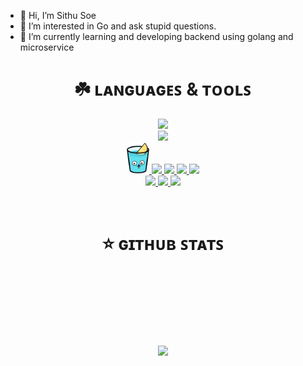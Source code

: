 - 👋 Hi, I’m Sithu Soe
- 👀 I’m interested in Go and ask stupid questions.
- 🌱 I’m currently learning and developing backend using golang and microservice

<h1 align="center">☘️ ʟᴀɴɢᴜᴀɢᴇꜱ & ᴛᴏᴏʟꜱ</h1>
<p align="center">
  <a href="https://skillicons.dev">
    <img src="https://skillicons.dev/icons?i=go,js,bash,linux&theme=dark&perline=5" />
    </br>
    <img src="https://skillicons.dev/icons?i=vscode,git,github,mysql,mongo&theme=dark&perline=5" />
    </br>
    <img src="https://raw.githubusercontent.com/gin-gonic/logo/master/color.png" height=50>
    <img src="https://avatars.githubusercontent.com/u/15127678?s=200&v=4" height=50>
    <img src="https://avatars.githubusercontent.com/u/33584194?s=200&v=4" height=50>
    <img src="https://avatars.githubusercontent.com/u/6250754?s=200&v=4" height=50>
    <img src="https://avatars.githubusercontent.com/u/34857411?s=200&v=4" height=50> 
    <br/>
    <img src="https://grpc.io/img/logos/grpc-logo.png" height=50>
    <img src="https://avatars.githubusercontent.com/u/10721323?s=200&v=4" height=50>
    <img src="https://raw.githubusercontent.com/zeromicro/zero-doc/main/doc/images/go-zero.png" height=50>
  </a>
</p>

<br/>

<h1 align="center">⭐️ ɢɪᴛʜᴜʙ ꜱᴛᴀᴛꜱ</h1>
<div align="center">
    <img align="center" src="https://github-readme-stats.vercel.app/api/top-langs/?username=sithu-go&langs_count=10&layout=compact&theme=gruvbox_duo&hide_border=true&bg_color=323540&title_color=5294E2&icon_color=5294E2&text_color=ffffff&count_private=true"  alt=""/>
</div>

<br/>

<div align="center">
    <img align="center" src="https://github-readme-stats.vercel.app/api?username=sithu-go&theme=gruvbox_duo&show_icons=true&include_all_commits=true&count_private=true&theme=react&hide_border=true&bg_color=323540&title_color=5294E2&icon_color=5294E2&text_color=ffffff&count_private=true"  alt=""/>
</div>

<br/>

<div align="center">
    <img align="center" src="https://github-readme-streak-stats.herokuapp.com/?user=sithu-go&theme=gruvbox_duo&background=323540&hide_border=true&ring=5294E2&currStreakLabel=5294E2&sideNums=FFFFFF&currStreakNum=FFFFFF&sideLabels=5294E2&text_color=ffffff&count_private=true"  alt=""/>
</div>

<div align="center"> 
    <img align="center" src="https://activity-graph.herokuapp.com/graph?username=sithu-go&custom_title=JesusKian's%20Contribution%20Graph&bg_color=323540&color=5294E2&line=FFFFFF&point=5294E2&hide_border=F84C4C&count_private=true"  alt=""/>
</div>

<div align="center"> 

![](http://github-profile-summary-cards.vercel.app/api/cards/profile-details?username=sithu-go&theme=radical)

</div>
<!---
sithu-go/sithu-go is a ✨ special ✨ repository because its `README.md` (this file) appears on your GitHub profile.
You can click the Preview link to take a look at your changes.
--->
